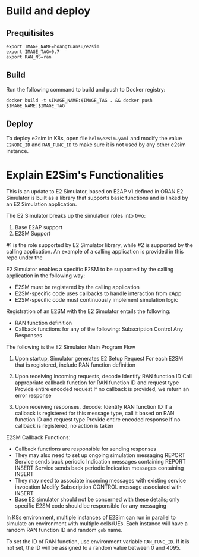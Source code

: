 # Build and deploy
## Prequitisites

```
export IMAGE_NAME=hoangtuansu/e2sim
export IMAGE_TAG=0.7
export RAN_NS=ran
```

## Build
Run the following command to build and push to Docker registry:

```
docker build -t $IMAGE_NAME:$IMAGE_TAG . && docker push $IMAGE_NAME:$IMAGE_TAG
```

## Deploy

To deploy e2sim in K8s, open file `helm\e2sim.yaml` and modify the value `E2NODE_ID` and `RAN_FUNC_ID` to make sure it is not used by any other e2sim instance.

# Explain E2Sim's Functionalities
This is an update to E2 Simulator, based on E2AP v1 defined in ORAN
E2 Simulator is built as a library that supports basic functions and is
linked by an E2 Simulation application.

The E2 Simulator breaks up the simulation roles into two:
1. Base E2AP support
2. E2SM Support

#1 is the role supported by E2 Simulator library, while #2 is supported by the
calling application.  An example of a calling application is provided in this repo
under the

E2 Simulator enables a specific E2SM to be supported by the calling application in
the following way:

* E2SM must be registered by the calling application
* E2SM-specific code uses callbacks to handle interaction from xApp
* E2SM-specific code must continuously implement simulation logic

Registration of an E2SM with the E2 Simulator entails the following:
* RAN function definition
* Callback functions for any of the following:
  Subscription
  Control
  Any Responses

The following is the E2 Simulator Main Program Flow
1. Upon startup, Simulator generates E2 Setup Request
   For each E2SM that is registered, include RAN function definition

2. Upon receiving incoming requests, decode
   Identify RAN function ID
   Call appropriate callback function for RAN function ID and request type
   Provide entire encoded request
   If no callback is provided, we return an error response
3. Upon receiving responses, decode:
   Identify RAN function ID
   If a callback is registered for this message type, call it based on RAN function ID and request type
   Provide entire encoded response
   If no callback is registered, no action is taken

E2SM Callback Functions:

* Callback functions are responsible for sending responses
* They may also need to set up ongoing simulation messaging
  REPORT Service sends back periodic Indication messages containing REPORT
  INSERT Service sends back periodic Indication messages containing INSERT
* They may need to associate incoming messages with existing service invocation
  Modify Subscription
  CONTROL message associated with INSERT
* Base E2 simulator should not be concerned with these details; only specific E2SM code should be responsible for any messaging

In K8s environment, multiple instances of E2Sim can run in parallel to simulate an environment with multiple cells/UEs. Each instance will have a random RAN function ID and random `gnb` name.

To set the ID of RAN function, use environment variable `RAN_FUNC_ID`. If it is not set, the ID will be assigned to a random value between 0 and 4095.
